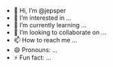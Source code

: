 - 👋 Hi, I’m @jepsper
- 👀 I’m interested in ...
- 🌱 I’m currently learning ...
- 💞️ I’m looking to collaborate on ...
- 📫 How to reach me ...
- 😄 Pronouns: ...
- ⚡ Fun fact: ...

<!---
jepsper/jepsper is a ✨ special ✨ repository because its `README.md` (this file) appears on your GitHub profile.
You can click the Preview link to take a look at your changes.
--->
